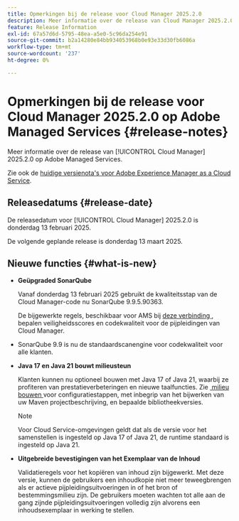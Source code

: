 ```yaml
---
title: Opmerkingen bij de release voor Cloud Manager 2025.2.0
description: Meer informatie over de release van Cloud Manager 2025.2.0 op Adobe Managed Services.
feature: Release Information
exl-id: 67a57d6d-5795-48ea-a5e0-5c96da254e91
source-git-commit: b2a14280e84bb934053968b0e93e33d30fb6086a
workflow-type: tm+mt
source-wordcount: '237'
ht-degree: 0%

---
```


# Opmerkingen bij de release voor Cloud Manager 2025.2.0 op Adobe Managed Services {#release-notes}

<!-- RELEASE WIKI  https://wiki.corp.adobe.com/display/DMSArchitecture/Cloud+Manager+2025.02.0+Release -->

Meer informatie over de release van [!UICONTROL Cloud Manager] 2025.2.0 op Adobe Managed Services.

Zie ook de [&#x200B; huidige versienota&#39;s voor Adobe Experience Manager as a Cloud Service &#x200B;](https://experienceleague.adobe.com/nl/docs/experience-manager-cloud-service/content/release-notes/home).

## Releasedatums {#release-date}

De releasedatum voor [!UICONTROL Cloud Manager] 2025.2.0 is donderdag 13 februari 2025.

De volgende geplande release is donderdag 13 maart 2025.

## Nieuwe functies {#what-is-new}

<!-- * The AEM Code Quality step now uses SonarQube 9.9 Server, replacing the older 7.4 version. This upgrade brings additional security, performance, and code quality checks, offering more comprehensive analysis and coverage for your projects. --> <!-- CMGR-45683 -->

* **Geüpgraded SonarQube**

  Vanaf donderdag 13 februari 2025 gebruikt de kwaliteitsstap van de Cloud Manager-code nu SonarQube 9.9.5.90363.

  De bijgewerkte regels, beschikbaar voor AMS bij [&#x200B; deze verbinding &#x200B;](/help/using/code-quality-testing.md#code-quality-testing-step), bepalen veiligheidsscores en codekwaliteit voor de pijpleidingen van Cloud Manager.

* SonarQube 9.9 is nu de standaardscanengine voor codekwaliteit voor alle klanten.

* **Java 17 en Java 21 bouwt milieusteun**

  Klanten kunnen nu optioneel bouwen met Java 17 of Java 21, waarbij ze profiteren van prestatieverbeteringen en nieuwe taalfuncties. Zie [&#x200B; milieu bouwen &#x200B;](/help/getting-started/build-environment.md) voor configuratiestappen, met inbegrip van het bijwerken van uw Maven projectbeschrijving, en bepaalde bibliotheekversies.

  >[!NOTE]
  >Voor Cloud Service-omgevingen geldt dat als de versie voor het samenstellen is ingesteld op Java 17 of Java 21, de runtime standaard is ingesteld op Java 21.

* **Uitgebreide bevestigingen van het Exemplaar van de Inhoud**

  Validatieregels voor het kopiëren van inhoud zijn bijgewerkt. Met deze versie, kunnen de gebruikers een inhoudkopie niet meer teweegbrengen als er actieve pijpleidingsuitvoeringen in of het bron of bestemmingsmilieu zijn. De gebruikers moeten wachten tot alle aan de gang zijnde pijpleidingsuitvoeringen volledig zijn alvorens een inhoudsexemplaar in werking te stellen.

<!-- 
## Private beta program {#private-beta-program}

Be a part of Cloud Manager's private beta program and have a chance to test upcoming features.

### Bring Your Own Git - now with support for GitLab and Bitbucket {#gitlab-bitbucket}

The **Bring Your Own Git** feature has been expanded to include support for external repositories, such as GitLab and Bitbucket. This new support is in addition to the already existing support for private and enterprise GitHub repositories. When you add these new repos, you can also link them directly to your pipelines. You can host these repositories on public cloud platforms or within your private cloud or infrastructure. This integration also removes the need for constant code synchronization with the Adobe repository and provides the ability to validate pull requests before merging them into a main branch.

Pipelines using external repositories (excluding GitHub-hosted ones) and the **Deployment Trigger** set to **On Git Changes** now start automatically.

See [Add external repositories in Cloud Manager](/help/managing-code/external-repositories.md).

![Add Repository dialog box](/help/release-notes/assets/repositories-add-release-notes.png)

>[!NOTE]
>
>Currently, the out-of-the-box pull request code quality checks are exclusive to GitHub-hosted repositories, but an update to extend this functionality to other Git vendors is in the works.

If you are interested in testing this new feature and sharing your feedback, send an email to [Grp-CloudManager_BYOG@adobe.com](mailto:Grp-CloudManager_BYOG@adobe.com) from your email address associated with your Adobe ID. Be sure to include which Git platform you want to use and whether you are on a private/public or enterprise repository structure. -->


<!-- ## Bug fixes {#bug-fixes}

* A

Known Issues {#known-issues}

* A -->
